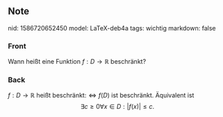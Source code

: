 ## Note
nid: 1586720652450
model: LaTeX-deb4a
tags: wichtig
markdown: false

### Front
Wann heißt eine Funktion $f: D \rightarrow \mathbb{R}$ beschränkt?

### Back
$f: D \rightarrow \mathbb{R}$ heißt beschränkt:$\Longleftrightarrow f(D)$ ist beschränkt. Äquivalent ist
$$
\exists c \geq 0 \forall x \in D:|f(x)| \leq c.
$$
